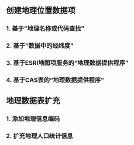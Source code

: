 ## 创建地理位置数据项

### 1. 基于“地理名称或代码查找”

### 2. 基于“数据中的经纬度”

### 3. 基于ESRI地图项服务的“地理数据提供程序”

### 4. 基于CAS表的“地理数据提供程序”



##  地理数据表扩充

### 1. 添加地理信息编码

### 2. 扩充地理人口统计信息

